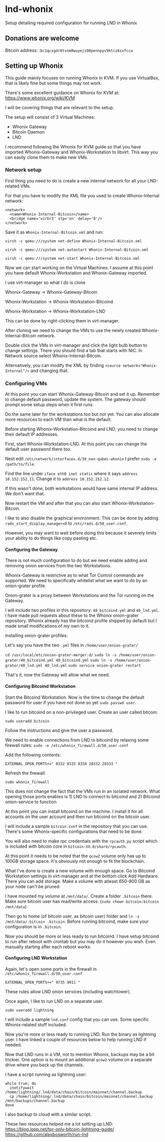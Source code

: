# lnd-whonix
Setup detailing required configuration for running LND in Whonix

## Donations are welcome

Bitcoin address: :`bc1qcxgdr6tvnm0wuyejs98pennpyv9ktcz6sxfcca`

## Setting up Whonix

This guide mainly focuses on running Whonix in KVM. If you use VirtualBox, that is likely fine but some things may not work.

There's some excellent guidance on Whonix for KVM at: https://www.whonix.org/wiki/KVM

I will be covering things that are relevant to the setup.

The setup will consist of 3 Virtual Machines:

- Whonix Gateway
- Bitcoin Daemon
- LND

I recommend following the Whonix for KVM guide so that you have imported Whonix-Gateway and Whonix-Workstation to libvirt. This way you can easily clone them to make new VMs.

### Network setup

First thing you need to do is create a new internal network for all your LND-related VMs.

For that you have to modify the XML file you used to create Whonix-Internal network:

```
<network>
  <name>Whonix-Internal-Bitcoin</name>
  <bridge name='virbr3' stp='on' delay='0'/>
</network>
```

Save it as `Whonix-Internal-Bitcoin.xml` and run:
```
virsh -c qemu:///system net-define Whonix-Internal-Bitcoin.xml
```
```
virsh -c qemu:///system net-autostart Whonix-Internal-Bitcoin.xml
```
```
virsh -c qemu:///system net-start Whonix-Internal-Bitcoin.xml
```

Now we can start working on the Virtual Machines. I assume at this point you have default Whonix-Workstation and Whonix-Gateway imported.

I use virt-manager so what I do is clone 

Whonix-Gateway -> Whonix-Gateway-Bitcoin

Whonix-Workstation -> Whonix-Workstation-Bitcoind

Whonix-Workstation -> Whonix-Workstation-LND

This can be done by right-clicking them in virt-manager.

After cloning we need to change the VMs to use the newly created Whonix-Internal-Bitcoin network.

Double click the VMs in virt-manager and click the light bulb button to change settings. There you should find a tab that starts with NIC. In Network source select Whonix-Internal-Bitcoin.

Alternatively, you can modify the XML by finding `<source network="Whonix-Internal"/>` and changing that.

### Configuring VMs

At this point you can start Whonix-Gateway-Bitcoin and set it up. Remember to change default password, update the system. The gateway should prompt some setup steps when it first runs.

Do the same later for the workstations too but not yet. You can also allocate more resources to each VM than what is the default.

Before starting Whonix-Workstation-Bitcoind and LND, you need to change their default IP addresses.

First, start Whonix-Workstation-LND. At this point you can change the default user password there too.

Next edit `/etc/network/interfaces.d/30_non-qubes-whonix` I prefer `sudo -e /path/to/file`.

Find the line under `iface eth0 inet static` where it says `address 10.152.152.11`. Change it to `address 10.152.152.12`.

If this wasn't done, both workstations would have same internal IP address. We don't want that.

Now restart the VM and after that you can also start Whonix-Workstation-Bitcoin.

I like to also disable the graphical environment. This can be done by adding `rads_start_display_manager=0` to `/etc/rads.d/50_user.conf`.

However, you may want to wait before doing this because it severely limits your ability to do things like copy pasting etc.

#### Configuring the Gateway

There is not much configuration to do but we need enable adding and removing onion services from the two Workstations.

Whonix-Gateway is restrictive as to what Tor Control commands are supported. We need to specifically whitelist what we want to do by an onion-grater profile.

Onion-grater is a proxy between Workstations and the Tor running on the Gateway.

I will include two profiles in this repository:
`40_bitcoind.yml` and `40_lnd.yml`. I have made pull requests about these to the Whonix onion-grater repository. Whonix already has the bitcoind profile shipped by default but I made small modifications of my own to it.

Installing onion-grater profiles:

Let's say you have the two `.yml` files in `/home/user/onion-grater/`

```cd /usr/local/etc/onion-grater-merger.d/```
```sudo ln -s /home/user/onion-grater/40_bitcoind.yml 40_bitcoind.yml```
```sudo ln -s /home/user/onion-grater/40_lnd.yml 40_lnd.yml```
```sudo service onion-grater restart```

That's it, now the Gateway will allow what we need.

#### Configuring Bitcoind Workstation

Start the Bitcoind Workstation. Now is the time to change the default password for user if you have not done so yet `sudo passwd user`.

I like to run bitcoind on a non-privileged user. Create an user called bitcoin:

```sudo useradd bitcoin```

Follow the instructions and give the user a password.

We need to enable connections from LND to bitcoind by relaxing some firewall rules:
```sudo -e /etc/whonix_firewall.d/50_user.conf```

Add the following contents:

```EXTERNAL_OPEN_PORTS+=" 8332 8333 8334 28332 28333 "```

Refresh the firewall:

```sudo whonix_firewall```

This does not change the fact that the VMs run in an isolated network. What opening those ports enables is 1) LND to connect to bitcoind and 2) Bitcoind onion-service to function

At this point you can install bitcoind on the machine. I install it for all accounts on the user account and then run bitcoind on the bitcoin user.

I will include a sample `bitcoin.conf` in the repository that you can use. There's some Whonix-specific configurations that need to be done.

You will also need to make rpc credentials with the `rpcauth.py` script which is included with bitcoin core in `bitcoin-XX.0/share/rpcauth`.

At this point it needs to be noted that the `qcow2` volume only has up to 100GB storage space. It's obviously not enough to fit the blockchain.

What I've done is create a new volume with enough space. Go to Bitcoind Workstation settings in virt-manager and at the bottom click Add Hardware. There you can add storage. Make a volume with atleast 650-800 GB as your node can't be pruned.

I have mounted my volume at `/mnt/data/`. Create a folder `.bitcoin` there. Make sure bitcoin user has read/write access. (`sudo chown bitcoin:bitcoin /mnt/data`)

Then go to home (of bitcoin user, as bitcoin user) folder and `ln -s /mnt/data/.bitcoin .bitcoin`. Before running bitcoind, make sure your configuration is in `.bitcoin`.

Now you should be more or less ready to run bitcoind. I have setup bitcoind to run after reboot with crontab but you may do it however you wish. Even manually starting after each reboot works.

#### Configuring LND Workstation

Again, let's open some ports in the firewall in `/etc/whonix_firewall.d/50_user.conf`

```EXTERNAL_OPEN_PORTS+=" 9735 9911 "```

These rules allow LND onion services (including watchtower).

Once again, I like to run LND on a separate user.

```sudo useradd lightning```

I will include a sample `lnd.conf` config that you can use. Some specific Whonix-related stuff included.

Now you're more or less ready to running LND. Run the binary as lightning user. I have linked a couple of resources below to help running LND if needed.

Now that LND runs in a VM, not to mention Whonix, backups may be a bit trickier. One option is to mount an additional `qcow2` volume on a separate drive where you back up the channels.

I have a script running as lightning user:

```
while true; do
  inotifywait /home/lightning/.lnd/data/chain/bitcoin/mainnet/channel.backup
  cp /home/lightning/.lnd/data/chain/bitcoin/mainnet/channel.backup /mnt/backups/channel.backup
done
```

I also backup to cloud with a similar script.

These two resources helped me a lot setting up LND:
https://blog.lopp.net/tor-only-bitcoin-lightning-guide/
https://github.com/alexbosworth/run-lnd
